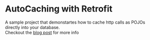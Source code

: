 # AutoCaching with Retrofit
A sample project that demonstartes how to cache http calls as POJOs directly into your database.
</br>
Checkout the <a link href="https://medium.com/@arthur_sav/auto-caching-with-retrofit-9384c00d52be"/>blog post</a> for more info
